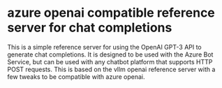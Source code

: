 # azure openai compatible reference server for chat completions

This is a simple reference server for using the OpenAI GPT-3 API to generate chat completions. It is designed to be used with the Azure Bot Service, but can be used with any chatbot platform that supports HTTP POST requests.
This is based on the vllm openai reference server with a few tweaks to be compatible with azure openai.